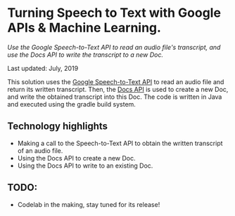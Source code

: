# Turning Speech to Text with Google APIs & Machine Learning.

_Use the Google Speech-to-Text API to read an audio file's transcript, and use
the Docs API to write the transcript to a new Doc._

Last updated: July, 2019

This solution uses the [Google Speech-to-Text API][speech-api] to read an audio
file and return its written transcript. Then, the [Docs API][docs-api] is used to 
create a new Doc, and write the obtained transcript into this Doc. The code is written
in Java and executed using the gradle build system.

[speech-api]: https://cloud.google.com/speech-to-text/
[docs-api]: https://developers.google.com/docs/api/

## Technology highlights

- Making a call to the Speech-to-Text API to obtain the written transcript
  of an audio file.
- Using the Docs API to create a new Doc.
- Using the Docs API to write to an existing Doc.

## TODO:
- Codelab in the making, stay tuned for its release!

